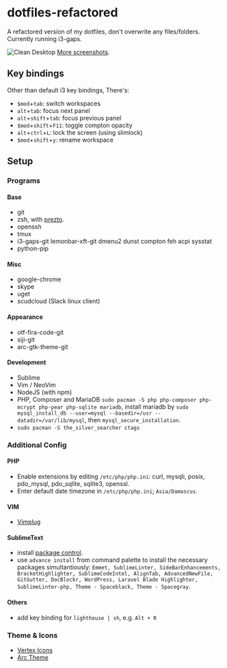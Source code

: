 # dotfiles-refactored

A refactored version of my dotfiles, don't overwrite any files/folders. Currently running i3-gaps.

![Clean Desktop](https://i.imgur.com/IN9AcJ5.png)
[More screenshots](https://imgur.com/gallery/eqG9N/).

## Key bindings

Other than default i3 key bindings, There's:

- `$mod`+`tab`: switch workspaces
- `alt`+`tab`: focus next panel
- `alt`+`shift`+`tab`: focus previous panel
- `$mod`+`shift`+`F11`: toggle compton opacity
- `alt`+`ctrl`+`L`: lock the screen (using slimlock)
- `$mod`+`shift`+`y`: rename workspace

## Setup

### Programs

#### Base

- git
- zsh, with [prezto](https://github.com/sorin-ionescu/prezto).
- openssh
- tmux
- i3-gaps-git lemonbar-xft-git dmenu2 dunst compton feh acpi sysstat
- python-pip

#### Misc
- google-chrome
- skype
- uget
- scudcloud (Slack linux client)

#### Appearance
- otf-fira-code-git
- siji-git
- arc-gtk-theme-git

#### Development

- Sublime
- Vim / NeoVim
- NodeJS (with npm)
- PHP, Composer and MariaDB `sudo pacman -S php php-composer php-mcrypt php-pear php-sqlite mariadb`, install mariadb by `sudo mysql_install_db --user=mysql --basedir=/usr --datadir=/var/lib/mysql`, then `mysql_secure_installation`.
- `sudo pacman -S the_silver_searcher ctags`

### Additional Config

#### PHP

- Enable extensions by editing `/etc/php/php.ini`: curl, mysqli, posix, pdo_mysql, pdo_sqlite, sqlite3, openssl.
- Enter default date timezone in `/etc/php/php.ini`; `Asia/Damascus`.

#### VIM
- [Vimplug](https://github.com/junegunn/vim-plug#usage)

#### SublimeText
- install [package control](https://packagecontrol.io/installation).
- use `advance install` from command palette to install the necessary packages simultantiously: `Emmet, SublimeLinter, SideBarEnhancements, BracketHighlighter, SublimeCodeIntel, AlignTab, AdvancedNewFile, GitGutter, DocBlockr, WordPress, Laravel Blade Highlighter, SublimeLinter-php, Theme - Spaceblack, Theme - Spacegray`.

#### Others
- add key binding for `lighthouse | sh`, e.g. `Alt + R`

### Theme & Icons
- [Vertex Icons](https://github.com/horst3180/Vertex-Icons)
- [Arc Theme](https://github.com/horst3180/Arc-theme)


